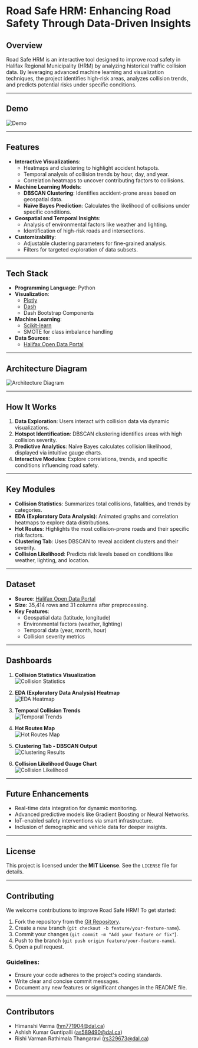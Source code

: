 # Road Safe HRM: Enhancing Road Safety Through Data-Driven Insights

## Overview

Road Safe HRM is an interactive tool designed to improve road safety in Halifax Regional Municipality (HRM) by analyzing historical traffic collision data. By leveraging advanced machine learning and visualization techniques, the project identifies high-risk areas, analyzes collision trends, and predicts potential risks under specific conditions.

---

## Demo

![Demo](assets/RoadSafetyHRM-gif.gif)

---

## Features

- **Interactive Visualizations**:
  - Heatmaps and clustering to highlight accident hotspots.
  - Temporal analysis of collision trends by hour, day, and year.
  - Correlation heatmaps to uncover contributing factors to collisions.
- **Machine Learning Models**:
  - **DBSCAN Clustering**: Identifies accident-prone areas based on geospatial data.
  - **Naïve Bayes Prediction**: Calculates the likelihood of collisions under specific conditions.
- **Geospatial and Temporal Insights**:
  - Analysis of environmental factors like weather and lighting.
  - Identification of high-risk roads and intersections.
- **Customizability**:
  - Adjustable clustering parameters for fine-grained analysis.
  - Filters for targeted exploration of data subsets.

---

## Tech Stack

- **Programming Language**: Python
- **Visualization**:
  - [Plotly](https://plotly.com/python/)
  - [Dash](https://dash.plotly.com/)
  - Dash Bootstrap Components
- **Machine Learning**:
  - [Scikit-learn](https://scikit-learn.org/stable/)
  - SMOTE for class imbalance handling
- **Data Sources**:
  - [Halifax Open Data Portal](https://data-hrm.hub.arcgis.com/datasets/HRM::traffic-collisions/about)

---

## Architecture Diagram

![Architecture Diagram](assets/roadhrm.drawio.png)

---

## How It Works

1. **Data Exploration**: Users interact with collision data via dynamic visualizations.
2. **Hotspot Identification**: DBSCAN clustering identifies areas with high collision severity.
3. **Predictive Analytics**: Naïve Bayes calculates collision likelihood, displayed via intuitive gauge charts.
4. **Interactive Modules**: Explore correlations, trends, and specific conditions influencing road safety.

---

## Key Modules

- **Collision Statistics**: Summarizes total collisions, fatalities, and trends by categories.
- **EDA (Exploratory Data Analysis)**: Animated graphs and correlation heatmaps to explore data distributions.
- **Hot Routes**: Highlights the most collision-prone roads and their specific risk factors.
- **Clustering Tab**: Uses DBSCAN to reveal accident clusters and their severity.
- **Collision Likelihood**: Predicts risk levels based on conditions like weather, lighting, and location.

---

## Dataset

- **Source**: [Halifax Open Data Portal](https://data-hrm.hub.arcgis.com/pages/open-data-downloads)
- **Size**: 35,414 rows and 31 columns after preprocessing.
- **Key Features**:
  - Geospatial data (latitude, longitude)
  - Environmental factors (weather, lighting)
  - Temporal data (year, month, hour)
  - Collision severity metrics

---

## Dashboards

1. **Collision Statistics Visualization**  
   ![Collision Statistics](assets/1.png)

2. **EDA (Exploratory Data Analysis) Heatmap**  
   ![EDA Heatmap](assets/2.png)

3. **Temporal Collision Trends**  
   ![Temporal Trends](assets/3.png)

4. **Hot Routes Map**  
   ![Hot Routes Map](assets/6.png)

5. **Clustering Tab - DBSCAN Output**  
   ![Clustering Results](assets/7.png)

6. **Collision Likelihood Gauge Chart**  
   ![Collision Likelihood](assets/8.png)

---

## Future Enhancements

- Real-time data integration for dynamic monitoring.
- Advanced predictive models like Gradient Boosting or Neural Networks.
- IoT-enabled safety interventions via smart infrastructure.
- Inclusion of demographic and vehicle data for deeper insights.

---

## License

This project is licensed under the **MIT License**. See the `LICENSE` file for details.

---

## Contributing

We welcome contributions to improve Road Safe HRM! To get started:

1. Fork the repository from the [Git Repository](https://git.cs.dal.ca/himanshi/csci6612_groupproject).
2. Create a new branch (`git checkout -b feature/your-feature-name`).
3. Commit your changes (`git commit -m "Add your feature or fix"`).
4. Push to the branch (`git push origin feature/your-feature-name`).
5. Open a pull request.

### Guidelines:
- Ensure your code adheres to the project's coding standards.
- Write clear and concise commit messages.
- Document any new features or significant changes in the README file.

---

## Contributors

- Himanshi Verma ([hm771904@dal.ca](mailto:hm771904@dal.ca))
- Ashish Kumar Guntipalli ([as589490@dal.ca](mailto:as589490@dal.ca))
- Rishi Varman Rathimala Thangaravi ([rs329673@dal.ca](mailto:rs329673@dal.ca))

